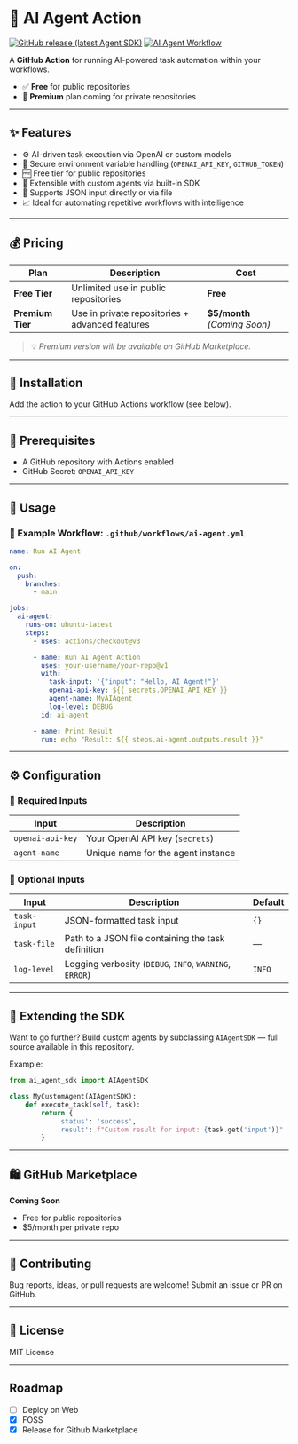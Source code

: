 # 🤖 AI Agent Action

[![GitHub release (latest Agent SDK)](https://img.shields.io/github/v/release/nhedger/agent-sdk?label=latest&logo=github&labelColor=374151&color=60a5fa)](https://github.com/marketplace/actions/ai-agent-action)
[![AI Agent Workflow](https://github.com/Algenix-Org/agent-sdk/actions/workflows/ai-agent.yml/badge.svg)](https://github.com/Algenix-Org/agent-sdk/actions/workflows/ai-agent.yml)


A **GitHub Action** for running AI-powered task automation within your workflows.

* ✅ **Free** for public repositories
* 💼 **Premium** plan coming for private repositories

---

## ✨ Features

* ⚙️ AI-driven task execution via OpenAI or custom models
* 🔐 Secure environment variable handling (`OPENAI_API_KEY`, `GITHUB_TOKEN`)
* 🆓 Free tier for public repositories
* 🚀 Extensible with custom agents via built-in SDK
* 🔧 Supports JSON input directly or via file
* 📈 Ideal for automating repetitive workflows with intelligence

---

## 💰 Pricing

| Plan             | Description                                     | Cost                          |
| ---------------- | ----------------------------------------------- | ----------------------------- |
| **Free Tier**    | Unlimited use in public repositories            | **Free**                      |
| **Premium Tier** | Use in private repositories + advanced features | **\$5/month** *(Coming Soon)* |

> 💡 *Premium version will be available on GitHub Marketplace.*

---

## 🔧 Installation

Add the action to your GitHub Actions workflow (see below).

---

## 🧱 Prerequisites

* A GitHub repository with Actions enabled
* GitHub Secret: `OPENAI_API_KEY`

---

## 🚀 Usage

### 📂 Example Workflow: `.github/workflows/ai-agent.yml`

```yaml
name: Run AI Agent

on:
  push:
    branches:
      - main

jobs:
  ai-agent:
    runs-on: ubuntu-latest
    steps:
      - uses: actions/checkout@v3

      - name: Run AI Agent Action
        uses: your-username/your-repo@v1
        with:
          task-input: '{"input": "Hello, AI Agent!"}'
          openai-api-key: ${{ secrets.OPENAI_API_KEY }}
          agent-name: MyAIAgent
          log-level: DEBUG
        id: ai-agent

      - name: Print Result
        run: echo "Result: ${{ steps.ai-agent.outputs.result }}"
```

---

## ⚙️ Configuration

### 🔐 Required Inputs

| Input            | Description                        |
| ---------------- | ---------------------------------- |
| `openai-api-key` | Your OpenAI API key (`secrets`)    |
| `agent-name`     | Unique name for the agent instance |

### 🧩 Optional Inputs

| Input        | Description                                             | Default |
| ------------ | ------------------------------------------------------- | ------- |
| `task-input` | JSON-formatted task input                               | `{}`    |
| `task-file`  | Path to a JSON file containing the task definition      | —       |
| `log-level`  | Logging verbosity (`DEBUG`, `INFO`, `WARNING`, `ERROR`) | `INFO`  |

---

## 🧠 Extending the SDK

Want to go further?
Build custom agents by subclassing `AIAgentSDK` — full source available in this repository.

Example:

```python
from ai_agent_sdk import AIAgentSDK

class MyCustomAgent(AIAgentSDK):
    def execute_task(self, task):
        return {
            'status': 'success',
            'result': f"Custom result for input: {task.get('input')}"
        }
```

---

## 🛍️ GitHub Marketplace

**Coming Soon**

* Free for public repositories
* \$5/month per private repo

---

## 🤝 Contributing

Bug reports, ideas, or pull requests are welcome!
Submit an issue or PR on GitHub.

---

## 📄 License

MIT License

---

## Roadmap

- [ ] Deploy on Web
- [x] FOSS
- [x] Release for Github Marketplace
